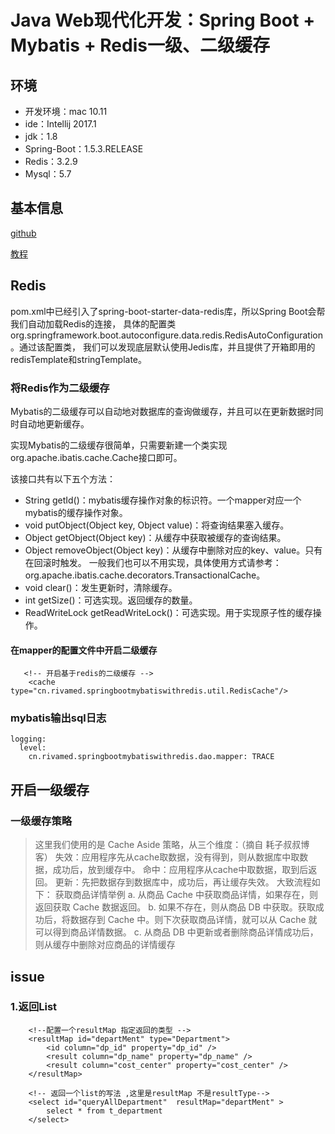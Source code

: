 # Java Web现代化开发：Spring Boot + Mybatis + Redis一级、二级缓存
## 环境
+ 开发环境：mac 10.11
+ ide：Intellij 2017.1
+ jdk：1.8
+ Spring-Boot：1.5.3.RELEASE
+ Redis：3.2.9
+ Mysql：5.7
## 基本信息
[github](https://github.com/Lovelcp/spring-boot-mybatis-with-redis/tree/master)  

[教程](https://juejin.im/post/592c08292f301e006c60cae2)


## Redis
pom.xml中已经引入了spring-boot-starter-data-redis库，所以Spring Boot会帮我们自动加载Redis的连接，
具体的配置类org.springframework.boot.autoconfigure.data.redis.RedisAutoConfiguration。通过该配置类，
我们可以发现底层默认使用Jedis库，并且提供了开箱即用的redisTemplate和stringTemplate。

### 将Redis作为二级缓存
Mybatis的二级缓存可以自动地对数据库的查询做缓存，并且可以在更新数据时同时自动地更新缓存。

实现Mybatis的二级缓存很简单，只需要新建一个类实现org.apache.ibatis.cache.Cache接口即可。

该接口共有以下五个方法：

+ String getId()：mybatis缓存操作对象的标识符。一个mapper对应一个mybatis的缓存操作对象。
+ void putObject(Object key, Object value)：将查询结果塞入缓存。
+ Object getObject(Object key)：从缓存中获取被缓存的查询结果。
+ Object removeObject(Object key)：从缓存中删除对应的key、value。只有在回滚时触发。
一般我们也可以不用实现，具体使用方式请参考：org.apache.ibatis.cache.decorators.TransactionalCache。
+ void clear()：发生更新时，清除缓存。
+ int getSize()：可选实现。返回缓存的数量。
+ ReadWriteLock getReadWriteLock()：可选实现。用于实现原子性的缓存操作。

#### 在mapper的配置文件中开启二级缓存
````
   <!-- 开启基于redis的二级缓存 -->
    <cache type="cn.rivamed.springbootmybatiswithredis.util.RedisCache"/>
````
### mybatis输出sql日志
````
logging:
  level:
    cn.rivamed.springbootmybatiswithredis.dao.mapper: TRACE
````
## 开启一级缓存
### 一级缓存策略
> 这里我们使用的是 Cache Aside 策略，从三个维度：（摘自 耗子叔叔博客）
  失效：应用程序先从cache取数据，没有得到，则从数据库中取数据，成功后，放到缓存中。
  命中：应用程序从cache中取数据，取到后返回。
  更新：先把数据存到数据库中，成功后，再让缓存失效。
  大致流程如下：
  获取商品详情举例
  a. 从商品 Cache 中获取商品详情，如果存在，则返回获取 Cache 数据返回。
  b. 如果不存在，则从商品 DB 中获取。获取成功后，将数据存到 Cache 中。则下次获取商品详情，就可以从 Cache 就可以得到商品详情数据。
  c. 从商品 DB 中更新或者删除商品详情成功后，则从缓存中删除对应商品的详情缓存
## issue
### 1.返回List
````
    <!--配置一个resultMap 指定返回的类型 -->
    <resultMap id="departMent" type="Department">
        <id column="dp_id" property="dp_id" />
        <result column="dp_name" property="dp_name" />
        <result column="cost_center" property="cost_center" />
    </resultMap>

    <!-- 返回一个list的写法 ,这里是resultMap 不是resultType-->
    <select id="queryAllDepartment"  resultMap="departMent" >
        select * from t_department
    </select>
````      